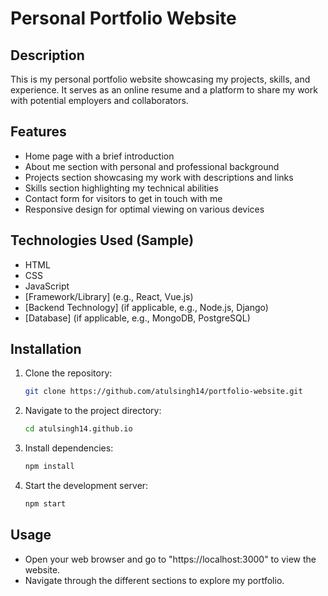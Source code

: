 # Personal Portfolio Website

## Description

This is my personal portfolio website showcasing my projects, skills, and experience. It serves as an online resume and a platform to share my work with potential employers and collaborators.

## Features

-   Home page with a brief introduction
-   About me section with personal and professional background
-   Projects section showcasing my work with descriptions and links
-   Skills section highlighting my technical abilities
-   Contact form for visitors to get in touch with me
-   Responsive design for optimal viewing on various devices

## Technologies Used (Sample)

-   HTML
-   CSS
-   JavaScript
-   [Framework/Library] (e.g., React, Vue.js)
-   [Backend Technology] (if applicable, e.g., Node.js, Django)
-   [Database] (if applicable, e.g., MongoDB, PostgreSQL)

## Installation

1. Clone the repository:
    ```bash
    git clone https://github.com/atulsingh14/portfolio-website.git
    ```
2. Navigate to the project directory:

    ```bash
    cd atulsingh14.github.io
    ```

3. Install dependencies:

    ```bash
    npm install
    ```

4. Start the development server:
    ```bash
    npm start
    ```

## Usage

-   Open your web browser and go to "https://localhost:3000" to view the website.
-   Navigate through the different sections to explore my portfolio.

